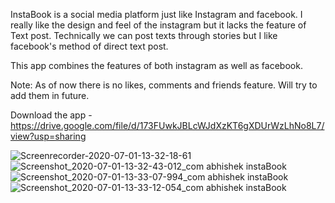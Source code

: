 InstaBook is a social media platform just like Instagram and facebook.
I really like the design and feel of the instagram but it lacks the feature of Text post.
Technically we can post texts through stories but I like facebook's method of direct text post.

This app combines the features of both instagram as well as facebook.

Note: As of now there is no likes, comments and friends feature. Will try to add them in future.

Download the app - https://drive.google.com/file/d/173FUwkJBLcWJdXzKT6gXDUrWzLhNo8L7/view?usp=sharing

![Screenrecorder-2020-07-01-13-32-18-61](https://user-images.githubusercontent.com/52367289/86220634-7d079880-bba1-11ea-8c3c-c106a2b4cfa5.gif)
![Screenshot_2020-07-01-13-32-43-012_com abhishek instaBook](https://user-images.githubusercontent.com/52367289/86220640-7ed15c00-bba1-11ea-9285-9ffeb2bf087d.jpg)
![Screenshot_2020-07-01-13-33-07-994_com abhishek instaBook](https://user-images.githubusercontent.com/52367289/86220641-7ed15c00-bba1-11ea-8196-067ab40c6278.jpg)
![Screenshot_2020-07-01-13-33-12-054_com abhishek instaBook](https://user-images.githubusercontent.com/52367289/86220646-809b1f80-bba1-11ea-8dd5-bf74e81caead.jpg)





